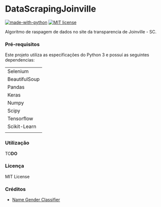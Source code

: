 # DataScrapingJoinville
[![made-with-python](https://img.shields.io/badge/Made%20with-Python-1f425f.svg)](https://www.python.org/)
[![MIT license](https://img.shields.io/badge/License-MIT-blue.svg)](https://lbesson.mit-license.org/)

Algoritmo de raspagem de dados no site da transparencia de Joinville - SC.

### Pré-requisitos

Este projeto utiliza as especificações do Python 3 e possuí as seguintes dependencias:

|  |  
| ------ | 
| Selenium |
| BeautifulSoup |
| Pandas |
| Keras |
| Numpy |
| Scipy |
| Tensorflow |
| Scikit-Learn |
|  | 

### Utilização

 TO**DO**

### Licença

MIT License

### Créditos

- [Name Gender Classifier][A1Link]


[A1Link]:<https://github.com/joaoalvarenga/namegenderclassifier>